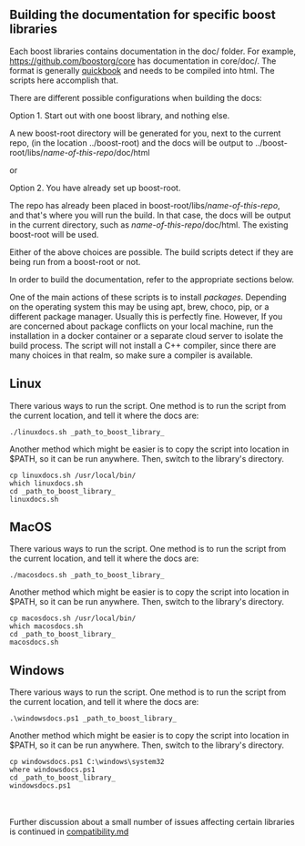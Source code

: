 ## Building the documentation for specific boost libraries

Each boost libraries contains documentation in the doc/ folder. For example, https://github.com/boostorg/core has documentation in core/doc/. The format is generally [quickbook](https://www.boost.org/doc/libs/master/doc/html/quickbook.html) and needs to be compiled into html. The scripts here accomplish that.

There are different possible configurations when building the docs:

Option 1. Start out with one boost library, and nothing else.

A new boost-root directory will be generated for you, next to the current repo, (in the location ../boost-root)  and the docs will be output to ../boost-root/libs/_name-of-this-repo_/doc/html

or

Option 2. You have already set up boost-root.

The repo has already been placed in boost-root/libs/_name-of-this-repo_, and that's where you will run the build. In that case, the docs will be output in the current directory, such as _name-of-this-repo_/doc/html.  The existing boost-root will be used.

Either of the above choices are possible. The build scripts detect if they are being run from a boost-root or not.

In order to build the documentation, refer to the appropriate sections below.

One of the main actions of these scripts is to install _packages_. Depending on the operating system this may be using apt, brew, choco, pip, or a different package manager. Usually this is perfectly fine. However, If you are concerned about package conflicts on your local machine, run the installation in a docker container or a separate cloud server to isolate the build process. The script will not install a C++ compiler, since there are many choices in that realm, so make sure a compiler is available.

## Linux

There various ways to run the script. One method is to run the script from the current location, and tell it where the docs are:
```
./linuxdocs.sh _path_to_boost_library_
```
Another method which might be easier is to copy the script into location in $PATH, so it can be run anywhere. Then, switch to the library's directory.
```
cp linuxdocs.sh /usr/local/bin/
which linuxdocs.sh
cd _path_to_boost_library_
linuxdocs.sh
```

## MacOS

There various ways to run the script. One method is to run the script from the current location, and tell it where the docs are:
```
./macosdocs.sh _path_to_boost_library_
```
Another method which might be easier is to copy the script into location in $PATH, so it can be run anywhere. Then, switch to the library's directory.
```
cp macosdocs.sh /usr/local/bin/
which macosdocs.sh
cd _path_to_boost_library_
macosdocs.sh
```

## Windows

There various ways to run the script. One method is to run the script from the current location, and tell it where the docs are:
```
.\windowsdocs.ps1 _path_to_boost_library_
```
Another method which might be easier is to copy the script into location in $PATH, so it can be run anywhere. Then, switch to the library's directory.
```
cp windowsdocs.ps1 C:\windows\system32
where windowsdocs.ps1
cd _path_to_boost_library_
windowsdocs.ps1
```

&nbsp;  
&nbsp;  
Further discussion about a small number of issues affecting certain libraries is continued in [compatibility.md](compatibility.md)
